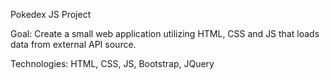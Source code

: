 Pokedex JS Project

Goal: Create a small web application utilizing HTML, CSS and JS that loads data from external API source.

Technologies: HTML, CSS, JS, Bootstrap, JQuery
